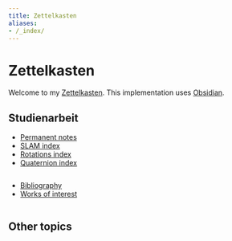 ```yaml
---
title: Zettelkasten
aliases:
- /_index/
---
```


# Zettelkasten
Welcome to my [Zettelkasten](https://en.wikipedia.org/wiki/Zettelkasten).
This implementation uses [Obsidian](https://www.obsidian.md/).

## Studienarbeit
* [Permanent notes](/permanent/_index.md)
* [SLAM index](SLAM/slam_index.md)
* [Rotations index](rotations/rotations-so3-group-index.md)
* [Quaternion index](rotations/quaternion-index.md)

<pre></pre>
* [Bibliography](bibliography/_index.md)
* [Works of interest](bibliography/works-of-interest.md)

<pre></pre>
## Other topics